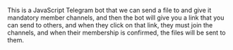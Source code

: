 This is a JavaScript Telegram bot that we can send a file to and give it mandatory member channels, and then the bot will give you a link that you can send to others, and when they click on that link, they must join the channels, and when their membership is confirmed, the files will be sent to them.
